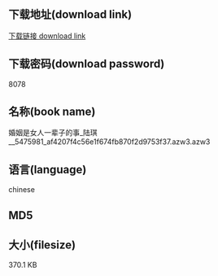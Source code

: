 ## 下载地址(download link)
[下载链接 download link](https://voluble-croquembouche-d321dc.netlify.app/?s=%E5%A9%9A%E5%A7%BB%E6%98%AF%E5%A5%B3%E4%BA%BA%E4%B8%80%E8%BE%88%E5%AD%90%E7%9A%84%E4%BA%8B_%E9%99%86%E7%90%AA__5475981_af4207f4c56e1f674fb870f2d9753f37.azw3)

## 下载密码(download password)
8078

## 名称(book name)
婚姻是女人一辈子的事_陆琪__5475981_af4207f4c56e1f674fb870f2d9753f37.azw3.azw3

## 语言(language)
chinese

## MD5


## 大小(filesize)
370.1 KB
